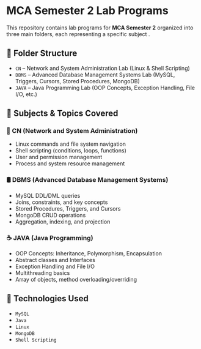 # MCA Semester 2 Lab Programs

This repository contains lab programs for **MCA Semester 2** organized into three main folders, each representing a specific subject .

## 📁 Folder Structure

- `CN` – Network and System Administration Lab (Linux & Shell Scripting)
- `DBMS` – Advanced Database Management Systems Lab (MySQL, Triggers, Cursors, Stored Procedures, MongoDB)
- `JAVA` – Java Programming Lab (OOP Concepts, Exception Handling, File I/O, etc.)

## 📘 Subjects & Topics Covered

### 🔧 CN (Network and System Administration)
- Linux commands and file system navigation
- Shell scripting (conditions, loops, functions)
- User and permission management
- Process and system resource management

### 🛢️ DBMS (Advanced Database Management Systems)
- MySQL DDL/DML queries
- Joins, constraints, and key concepts
- Stored Procedures, Triggers, and Cursors
- MongoDB CRUD operations
- Aggregation, indexing, and projection

### ☕ JAVA (Java Programming)
- OOP Concepts: Inheritance, Polymorphism, Encapsulation
- Abstract classes and Interfaces
- Exception Handling and File I/O
- Multithreading basics
- Array of objects, method overloading/overriding

## 📌 Technologies Used

- `MySQL`
- `Java`
- `Linux`
- `MongoDB`
- `Shell Scripting`

